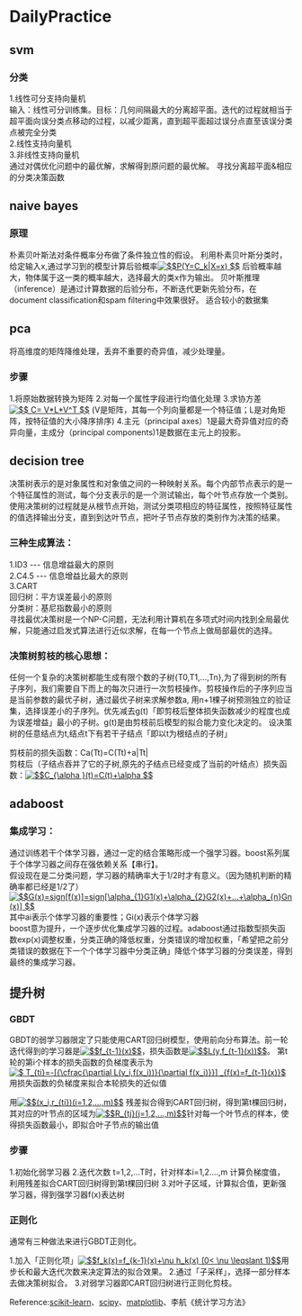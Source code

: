 # DailyPractice
## svm    
### 分类  
1.线性可分支持向量机  
  输入：线性可分训练集。目标：几何间隔最大的分离超平面。迭代的过程就相当于超平面向误分类点移动的过程，以减少距离，直到超平面超过误分点直至该误分类点被完全分类  
2.线性支持向量机  
3.非线性支持向量机  
通过对偶优化问题中的最优解，求解得到原问题的最优解。
寻找分离超平面&相应的分类决策函数

## naive bayes 

### 原理
朴素贝叶斯法对条件概率分布做了条件独立性的假设。
利用朴素贝叶斯分类时，给定输入x,通过学习到的模型计算后验概率<a href="https://www.codecogs.com/eqnedit.php?latex=$$P(Y=C_k|X=x)&space;$$" target="_blank"><img src="https://latex.codecogs.com/gif.latex?$$P(Y=C_k|X=x)&space;$$" title="$$P(Y=C_k|X=x) $$" /></a>
后验概率越大，物体属于这一类的概率越大，选择最大的类x作为输出。
贝叶斯推理（inference）是通过计算数据的后验分布，不断迭代更新先验分布，在document classification和spam filtering中效果很好。
适合较小的数据集

## pca 
将高维度的矩阵降维处理，丢弃不重要的奇异值，减少处理量。  

### 步骤
1.将原始数据转换为矩阵
2.对每一个属性字段进行均值化处理
3.求协方差<a href="https://www.codecogs.com/eqnedit.php?latex=$$&space;C=&space;V*L*V^T&space;$$" target="_blank"><img src="https://latex.codecogs.com/gif.latex?$$&space;C=&space;V*L*V^T&space;$$" title="$$ C= V*L*V^T $$" /></a> (V是矩阵，其每一个列向量都是一个特征值；L是对角矩阵，按特征值的大小降序排序)
4.主元（principal axes）1是最大奇异值对应的奇异向量，主成分（principal components)1是数据在主元上的投影。

## decision tree
决策树表示的是对象属性和对象值之间的一种映射关系。每个内部节点表示的是一个特征属性的测试，每个分支表示的是一个测试输出，每个叶节点存放一个类别。使用决策树的过程就是从根节点开始，测试分类项相应的特征属性，按照特征属性的值选择输出分支，直到到达叶节点，把叶子节点存放的类别作为决策的结果。
### 三种生成算法：  
1.ID3 --- 信息增益最大的原则  
2.C4.5 --- 信息增益比最大的原则  
3.CART  
  回归树：平方误差最小的原则  
  分类树：基尼指数最小的原则    
寻找最优决策树是一个NP-C问题，无法利用计算机在多项式时间内找到全局最优解，只能通过启发式算法进行近似求解，在每一个节点上做局部最优的选择。
 
### 决策树剪枝的核心思想：  

任何一个复杂的决策树都能生成有限个数的子树{T0,T1,...,Tn},为了得到树的所有子序列，我们需要自下而上的每次只进行一次剪枝操作。剪枝操作后的子序列应当是当前参数的最优子树，通过最优子树来求解参数a, 用n+1棵子树预测独立的验证集，选择误差小的子序列。优先减去g(t)「即剪枝后整体损失函数减少的程度也成为误差增益」最小的子树。g(t)是由剪枝前后模型的拟合能力变化决定的。
设决策树的任意结点为t,结点t下有若干子结点「即以t为根结点的子树」

剪枝前的损失函数：Ca(Tt)=C(Tt)+a|Tt|  
剪枝后（子结点吞并了它的子树,原先的子结点已经变成了当前的叶结点）损失函数：<a href="https://www.codecogs.com/eqnedit.php?latex=$$C_{\alpha&space;}(t)=C(t)&plus;\alpha&space;$$" target="_blank"><img src="https://latex.codecogs.com/gif.latex?$$C_{\alpha&space;}(t)=C(t)&plus;\alpha&space;$$" title="$$C_{\alpha }(t)=C(t)+\alpha $$" /></a>

## adaboost
### 集成学习：
通过训练若干个体学习器，通过一定的结合策略形成一个强学习器。boost系列属于个体学习器之间存在强依赖关系【串行】。  
假设现在是二分类问题，学习器的精确率大于1/2时才有意义。（因为随机判断的精确率都已经是1/2了）  
<a href="https://www.codecogs.com/eqnedit.php?latex=$$G(x)=sign[f(x)]=sign[\alpha_{1}G1(x)&plus;\alpha_{2}G2(x)&plus;...&plus;\alpha_{n}Gn(x)]&space;$$" target="_blank"><img src="https://latex.codecogs.com/gif.latex?$$G(x)=sign[f(x)]=sign[\alpha_{1}G1(x)&plus;\alpha_{2}G2(x)&plus;...&plus;\alpha_{n}Gn(x)]&space;$$" title="$$G(x)=sign[f(x)]=sign[\alpha_{1}G1(x)+\alpha_{2}G2(x)+...+\alpha_{n}Gn(x)] $$" /></a>其中ai表示个体学习器的重要性；Gi(x)表示个体学习器  
boost意为提升，一个逐步优化集成学习器的过程。adaboost通过指数型损失函数exp(x)调整权重，分类正确的降低权重，分类错误的增加权重，「希望把之前分类错误的数据在下一个个体学习器中分类正确」降低个体学习器的分类误差，得到最终的集成学习器。  

## 提升树  
### GBDT  
GBDT的弱学习器限定了只能使用CART回归树模型，使用前向分布算法。前一轮迭代得到的学习器是<a href="https://www.codecogs.com/eqnedit.php?latex=$$f_{t-1}(x)$$" target="_blank"><img src="https://latex.codecogs.com/gif.latex?$$f_{t-1}(x)$$" title="$$f_{t-1}(x)$$" /></a>，损失函数是<a href="https://www.codecogs.com/eqnedit.php?latex=$$L(y,f_{t-1}(x))$$" target="_blank"><img src="https://latex.codecogs.com/gif.latex?$$L(y,f_{t-1}(x))$$" title="$$L(y,f_{t-1}(x))$$" /></a>。  第t轮的第i个样本的损失函数的负梯度表示为<a href="https://www.codecogs.com/eqnedit.php?latex=$&space;T_{ti}=-[{\cfrac{\partial&space;L(y_i,f(x_i))}{\partial&space;f(x_i)}}]&space;_{f(x)=f_{t-1}(x)}$" target="_blank"><img src="https://latex.codecogs.com/gif.latex?$&space;T_{ti}=-[{\cfrac{\partial&space;L(y_i,f(x_i))}{\partial&space;f(x_i)}}]&space;_{f(x)=f_{t-1}(x)}$" title="$ T_{ti}=-[{\cfrac{\partial L(y_i,f(x_i))}{\partial f(x_i)}}] _{f(x)=f_{t-1}(x)}$" /></a>  用损失函数的负梯度来拟合本轮损失的近似值

用<a href="https://www.codecogs.com/eqnedit.php?latex=$$(x_i,r_{ti})(i=1,2,...,m)$$" target="_blank"><img src="https://latex.codecogs.com/gif.latex?$$(x_i,r_{ti})(i=1,2,...,m)$$" title="$$(x_i,r_{ti})(i=1,2,...,m)$$" /></a>
残差拟合得到CART回归树，得到第t棵回归树，其对应的叶节点的区域为<a href="https://www.codecogs.com/eqnedit.php?latex=$$R_{tj}(j=1,2,...,m)$$" target="_blank"><img src="https://latex.codecogs.com/gif.latex?$$R_{tj}(j=1,2,...,m)$$" title="$$R_{tj}(j=1,2,...,m)$$" /></a>针对每一个叶节点的样本，使得损失函数最小，即拟合叶子节点的输出值

### 步骤  
1.初始化弱学习器 2.迭代次数 t=1,2,...T时，针对样本i=1,2....,m 计算负梯度值，利用残差拟合CART回归树得到第t棵回归树 3.对叶子区域，计算拟合值，更新强学习器，得到强学习器f(x)表达树  

### 正则化
通常有三种做法来进行GBDT正则化。

1.加入「正则化项」<a href="https://www.codecogs.com/eqnedit.php?latex=$$f_k(x)=f_{k-1}(x)&plus;\nu&space;h_k(x)&space;(0<&space;\nu&space;\leqslant&space;1)$$" target="_blank"><img src="https://latex.codecogs.com/gif.latex?$$f_k(x)=f_{k-1}(x)&plus;\nu&space;h_k(x)&space;(0<&space;\nu&space;\leqslant&space;1)$$" title="$$f_k(x)=f_{k-1}(x)+\nu h_k(x) (0< \nu \leqslant 1)$$" /></a>用步长和最大迭代次数来决定算法的拟合效果。
2.通过「子采样」，选择一部分样本去做决策树拟合。
3.对弱学习器即CART回归树进行正则化剪枝。

Reference:[scikit-learn](http://scikit-learn.org/stable/)、[scipy](https://docs.scipy.org/)、[matplotlib](https://matplotlib.org)、李航《统计学习方法》
